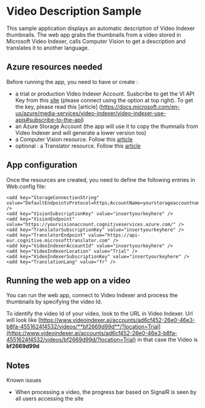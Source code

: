 # Video Description Sample

This sample application displays an automatic description of Video Indexer thumbnails. The web app grabs the thumbnails from a video stored in Microsoft Video Indexer, calls Computer Vision to get a description and translates it to another language.

## Azure resources needed 
Before running the app, you need to have or create :
- a trial or production Video Indexer Account. Susbcribe to get the VI API Key from this [site](https://api-portal.videoindexer.ai/) (please connect using the option at top right). To get the key, please read this [article] (https://docs.microsoft.com/en-us/azure/media-services/video-indexer/video-indexer-use-apis#subscribe-to-the-api)
- an Azure Storage Account (the app will use it to copy the thumnails from Video Indexer and will generate a lower version too)
- a Computer Vision resource. Follow this [article](https://docs.microsoft.com/en-us/azure/cognitive-services/computer-vision/tutorials/storage-lab-tutorial#create-a-computer-vision-resource)
- optional : a Translator resource. Follow this [article](https://docs.microsoft.com/en-us/azure/cognitive-services/translator/translator-text-how-to-signup)

## App configuration
Once the resources are created, you need to define the following entries in Web.config file:

    <add key="StorageConnectionString" value="DefaultEndpointsProtocol=https;AccountName=yourstorageaccountname;AccountKey=yourstorageaccountkey;EndpointSuffix=core.windows.net" />
    <add key="VisionSubscriptionKey" value="insertyourkeyhere" />
    <add key="VisionEndpoint" value="https://yourvisionaccount.cognitiveservices.azure.com/" />
    <add key="TranslatorSubscriptionKey" value="insertyourkeyhere" />
    <add key="TranslatorEndpoint" value="https://api-eur.cognitive.microsofttranslator.com" />
    <add key="VideoIndexerAccountId" value="insertyourkeyhere" />
    <add key="VideoIndexerLocation" value="Trial" />
    <add key="VideoIndexerSubscriptionKey" value="insertyourkeyhere" />
    <add key="TranslationLang" value="fr" />


## Running the web app on a video
You can run the web app, connect to Video Indexer and process the thumbnails by specifying the video Id.

To identify the video Id of your video, look to the URL in Video Indexer. Url will look like [https://www.videoindexer.ai/accounts/ad6cf452-26e0-46e3-b8fa-4551624f4532/videos/**bf2669d99d**/?location=Trial](https://www.videoindexer.ai/accounts/ad6cf452-26e0-46e3-b8fa-4551624f4532/videos/bf2669d99d/?location=Trial) in that case the Video is **bf2669d99d**

## Notes
Known issues
* When processing a video, the progress bar based on SignalR is seen by all users accessing the site